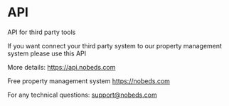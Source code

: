 # API
API for third party tools

If you want connect your third party system to our property management system please use this API

More details: https://api.nobeds.com

Free property management system
https://nobeds.com

For any technical questions: support@nobeds.com
